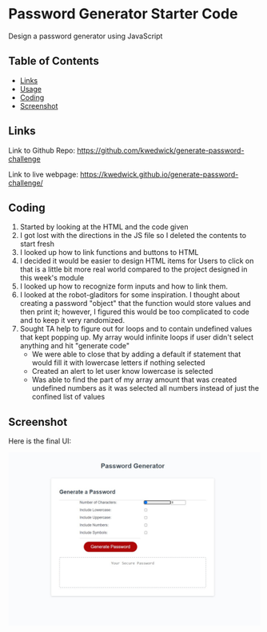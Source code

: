 # Password Generator Starter Code

Design a password generator using JavaScript

## Table of Contents

- [Links](#links)
- [Usage](#usage)
- [Coding](#coding)
- [Screenshot](#screenshot)

## Links

Link to Github Repo: https://github.com/kwedwick/generate-password-challenge

Link to live webpage: https://kwedwick.github.io/generate-password-challenge/
## Coding

1. Started by looking at the HTML and the code given
2. I got lost with the directions in the JS file so I deleted the contents to start fresh
3. I looked up how to link functions and buttons to HTML
4. I decided it would be easier to design HTML items for Users to click on that is a little bit more real world compared to the project designed in this week's module
5. I looked up how to recognize form inputs and how to link them. 
6. I looked at the robot-gladitors for some inspiration. I thought about creating a password "object" that the function would store values and then print it; however, I figured this would be too complicated to code and to keep it very randomized.
7. Sought TA help to figure out for loops and to contain undefined values that kept popping up. My array would infinite loops if user didn't select anything and hit "generate code"
    * We were able to close that by adding a default if statement that would fill it with lowercase letters if nothing selected
    * Created an alert to let user know lowercase is selected
    * Was able to find the part of my array amount that was created undefined numbers as it was selected all numbers instead of just the confined list of values


## Screenshot
Here is the final UI:

![Final_Look](./assets/ReadMe-Screenshot.jpg)

